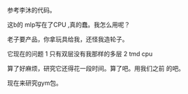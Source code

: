 

参考李沐的代码。

这b的 mlp写在了CPU ,真的蠢。我怎么用呢？

老子要产品，你拿玩具给我，还怪我造轮子。


它现在的问题
1   只有双层没有我那样的多层
2   tmd cpu

算了好麻烦，研究它还得花一段时间。算了吧。用我们之前 的吧。

现在来研究gym包。

